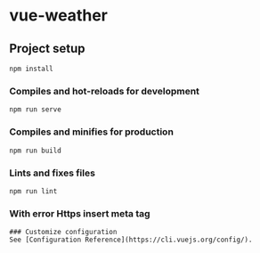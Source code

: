 # vue-weather

## Project setup
```
npm install
```

### Compiles and hot-reloads for development
```
npm run serve
```

### Compiles and minifies for production
```
npm run build
```

### Lints and fixes files
```
npm run lint
```
### With error Https insert meta tag 
```<meta http-equiv="Content-Security-Policy" content="upgrade-insecure-requests">
### Customize configuration
See [Configuration Reference](https://cli.vuejs.org/config/).
